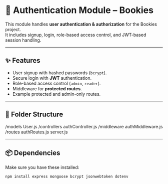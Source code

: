 # 🔐 Authentication Module – Bookies

This module handles **user authentication & authorization** for the Bookies project.  
It includes signup, login, role-based access control, and JWT-based session handling.

---

## ✨ Features

- User signup with hashed passwords (`bcrypt`).
- Secure login with **JWT** authentication.
- Role-based access control (`admin`, `reader`).
- Middleware for **protected routes**.
- Example protected and admin-only routes.

---

## 📁 Folder Structure

/models
User.js
/controllers
authController.js
/middleware
authMiddleware.js
/routes
authRoutes.js
server.js


---

## 📦 Dependencies

Make sure you have these installed:

```bash
npm install express mongoose bcrypt jsonwebtoken dotenv
